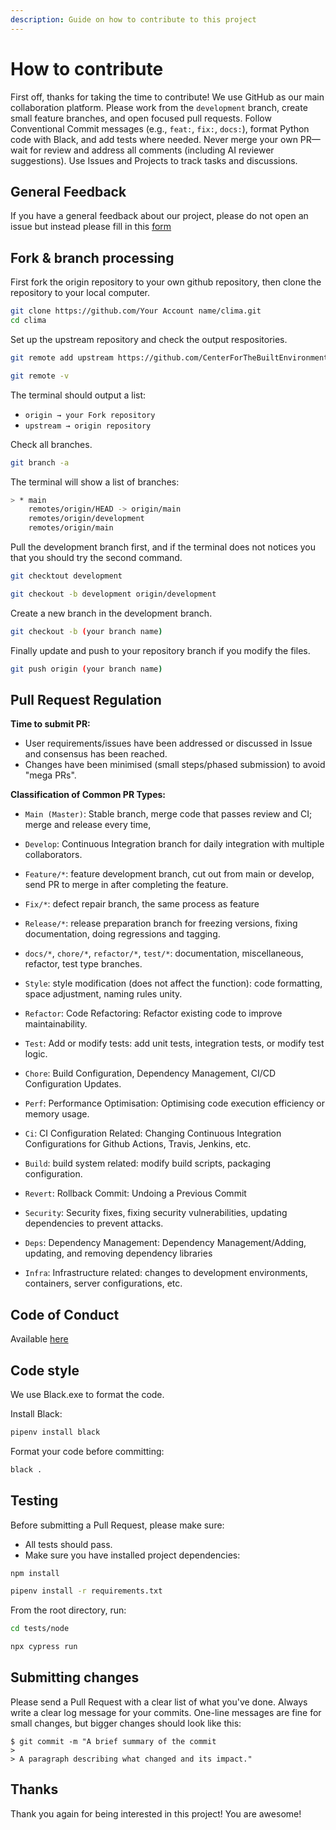 ```yaml
---
description: Guide on how to contribute to this project
---
```


# How to contribute

First off, thanks for taking the time to contribute!
We use GitHub as our main collaboration platform. Please work from the `development` branch, create small feature branches, and open focused pull requests. Follow Conventional Commit messages (e.g., `feat:`, `fix:`, `docs:`), format Python code with Black, and add tests where needed. Never merge your own PR—wait for review and address all comments (including AI reviewer suggestions). Use Issues and Projects to track tasks and discussions.


## General Feedback

If you have a general feedback about our project, please do not open an issue but instead please fill in this [form](https://forms.gle/LRUq3vsFnE1QCLiA6)

## Fork & branch processing

First fork the origin repository to your own github repository, then clone the repository to your local computer.

```bash
git clone https://github.com/Your Account name/clima.git
cd clima
```

Set up the upstream repository and check the output respositories.

```bash
git remote add upstream https://github.com/CenterForTheBuiltEnvironment/clima.git

git remote -v
```

The terminal should output a list:

- `origin → your Fork repository`
- `upstream → origin repository`

Check all branches.

```bash
git branch -a
```

The terminal will show a list of branches:

```bash
> * main
  	remotes/origin/HEAD -> origin/main
  	remotes/origin/development
  	remotes/origin/main
```

Pull the development branch first, and if the terminal does not notices you that you should try the second command.

```bash
git checktout development

git checkout -b development origin/development
```

Create a new branch in the development branch.

```bash
git checkout -b (your branch name)
```

Finally update and push to your repository branch if you modify the files.

```bash
git push origin (your branch name)
```

## Pull Request Regulation
**Time to submit PR:**

- User requirements/issues have been addressed or discussed in Issue and consensus has been reached.
- Changes have been minimised (small steps/phased submission) to avoid "mega PRs".

**Classification of Common PR Types:**

- `Main (Master)`: Stable branch, merge code that passes review and CI; merge and release every time,

- `Develop`: Continuous Integration branch for daily integration with multiple collaborators.
- `Feature/*`: feature development branch, cut out from main or develop, send PR to merge in after completing the feature.
- `Fix/*`: defect repair branch, the same process as feature
- `Release/*`: release preparation branch for freezing versions, fixing documentation, doing regressions and tagging.
- `docs/*`, `chore/*`, `refactor/*`, `test/*`: documentation, miscellaneous, refactor, test type branches.
- `Style`: style modification (does not affect the function): code formatting, space adjustment, naming rules unity.
- `Refactor`: Code Refactoring: Refactor existing code to improve maintainability.
- `Test`: Add or modify tests: add unit tests, integration tests, or modify test logic.
- `Chore`: Build Configuration, Dependency Management, CI/CD Configuration Updates.
- `Perf`: Performance Optimisation: Optimising code execution efficiency or memory usage.
- `Ci`: CI Configuration Related: Changing Continuous Integration Configurations for Github Actions, Travis, Jenkins, etc.
- `Build`: build system related: modify build scripts, packaging configuration.
- `Revert`: Rollback Commit: Undoing a Previous Commit
- `Security`: Security fixes, fixing security vulnerabilities, updating dependencies to prevent attacks.
- `Deps`: Dependency Management: Dependency Management/Adding, updating, and removing dependency libraries
- `Infra`: Infrastructure related: changes to development environments, containers, server configurations, etc.


## Code of Conduct

Available [here](code_of_conduct.md)

## Code style

We use Black.exe to format the code.

Install Black:

```bash
pipenv install black
```

Format your code before committing:

```bash
black .
```

## Testing

Before submitting a Pull Request, please make sure:
- All tests should pass.
- Make sure you have installed project dependencies:

```bash
npm install

pipenv install -r requirements.txt
```

From the root directory, run:

```bash
cd tests/node

npx cypress run
```

## Submitting changes

Please send a Pull Request with a clear list of what you've done. Always write a clear log message for your commits. One-line messages are fine for small changes, but bigger changes should look like this:

```text
$ git commit -m "A brief summary of the commit
> 
> A paragraph describing what changed and its impact."
```

## Thanks

Thank you again for being interested in this project! You are awesome!

